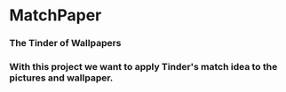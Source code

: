 # MatchPaper

<h3>The Tinder of Wallpapers<h3>
With this project we want to apply Tinder's match idea to the pictures and wallpaper.
